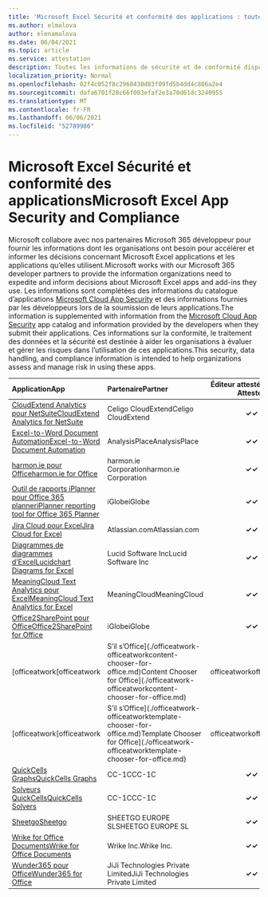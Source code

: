 ```yaml
---
title: 'Microsoft Excel Sécurité et conformité des applications : toutes les applications'
ms.author: elmalova
author: elenamalova
ms.date: 06/04/2021
ms.topic: article
ms.service: attestation
description: Toutes les informations de sécurité et de conformité disponibles pour toutes les Microsoft Excel applications.
localization_priority: Normal
ms.openlocfilehash: 02f4c052f8c2960430d83f09fd5b4dd4c886a2e4
ms.sourcegitcommit: dafa6701f28c66f003efaf2e3a70d61dc3240955
ms.translationtype: MT
ms.contentlocale: fr-FR
ms.lasthandoff: 06/06/2021
ms.locfileid: "52789986"
---
```

# <a name="microsoft-excel-app-security-and-compliance"></a><span data-ttu-id="2322e-103">Microsoft Excel Sécurité et conformité des applications</span><span class="sxs-lookup"><span data-stu-id="2322e-103">Microsoft Excel App Security and Compliance</span></span>

<span data-ttu-id="2322e-104">Microsoft collabore avec nos partenaires Microsoft 365 développeur pour fournir les informations dont les organisations ont besoin pour accélérer et informer les décisions concernant Microsoft Excel applications et les applications qu’elles utilisent.</span><span class="sxs-lookup"><span data-stu-id="2322e-104">Microsoft works with our Microsoft 365 developer partners to provide the information organizations need to expedite and inform decisions about Microsoft Excel apps and add-ins they use.</span></span> <span data-ttu-id="2322e-105">Les informations sont complétées des informations du catalogue d’applications [Microsoft Cloud App Security](https://www.microsoft.com/en-us/enterprise-mobility-security/cloud-app-security) et des informations fournies par les développeurs lors de la soumission de leurs applications.</span><span class="sxs-lookup"><span data-stu-id="2322e-105">The information is supplemented with information from the [Microsoft Cloud App Security](https://www.microsoft.com/en-us/enterprise-mobility-security/cloud-app-security) app catalog and information provided by the developers when they submit their applications.</span></span> <span data-ttu-id="2322e-106">Ces informations sur la conformité, le traitement des données et la sécurité est destinée à aider les organisations à évaluer et gérer les risques dans l’utilisation de ces applications.</span><span class="sxs-lookup"><span data-stu-id="2322e-106">This security, data handling, and compliance information is intended to help organizations assess and manage risk in using these apps.</span></span>

| <span data-ttu-id="2322e-107">**Application**</span><span class="sxs-lookup"><span data-stu-id="2322e-107">**App**</span></span> | <span data-ttu-id="2322e-108">**Partenaire**</span><span class="sxs-lookup"><span data-stu-id="2322e-108">**Partner**</span></span> | <span data-ttu-id="2322e-109">**Éditeur attesté**</span><span class="sxs-lookup"><span data-stu-id="2322e-109">**Publisher Attested**</span></span> | <span data-ttu-id="2322e-110">**Certifié**</span><span class="sxs-lookup"><span data-stu-id="2322e-110">**Certified**</span></span> |
|:--------|:------------|:----------------------:|:-------------:|
| [<span data-ttu-id="2322e-111">CloudExtend Analytics pour NetSuite</span><span class="sxs-lookup"><span data-stu-id="2322e-111">CloudExtend Analytics for NetSuite</span></span>](./celigo-cloudextend-analytics-for-netsuite.md) | <span data-ttu-id="2322e-112">Celigo CloudExtend</span><span class="sxs-lookup"><span data-stu-id="2322e-112">Celigo CloudExtend</span></span> | <span data-ttu-id="2322e-113">**✓**</span><span class="sxs-lookup"><span data-stu-id="2322e-113">**✓**</span></span> |  |
| [<span data-ttu-id="2322e-114">Excel-to-Word Document Automation</span><span class="sxs-lookup"><span data-stu-id="2322e-114">Excel-to-Word Document Automation</span></span>](./analysisplace-excel-to-word-document-automation.md) | <span data-ttu-id="2322e-115">AnalysisPlace</span><span class="sxs-lookup"><span data-stu-id="2322e-115">AnalysisPlace</span></span> | <span data-ttu-id="2322e-116">**✓**</span><span class="sxs-lookup"><span data-stu-id="2322e-116">**✓**</span></span> |  |
| [<span data-ttu-id="2322e-117">harmon.ie pour Office</span><span class="sxs-lookup"><span data-stu-id="2322e-117">harmon.ie for Office</span></span>](./harmonie-corporation-for-office.md) | <span data-ttu-id="2322e-118">harmon.ie Corporation</span><span class="sxs-lookup"><span data-stu-id="2322e-118">harmon.ie Corporation</span></span> | <span data-ttu-id="2322e-119">**✓**</span><span class="sxs-lookup"><span data-stu-id="2322e-119">**✓**</span></span> |  |
| [<span data-ttu-id="2322e-120">Outil de rapports iPlanner pour Office 365 planner</span><span class="sxs-lookup"><span data-stu-id="2322e-120">iPlanner reporting tool for Office 365 Planner</span></span>](./iglobe-iplanner-reporting-tool-for-office-365-planner.md) | <span data-ttu-id="2322e-121">iGlobe</span><span class="sxs-lookup"><span data-stu-id="2322e-121">iGlobe</span></span> | <span data-ttu-id="2322e-122">**✓**</span><span class="sxs-lookup"><span data-stu-id="2322e-122">**✓**</span></span> | <img alt="Certified application badge" src="../media/certified-badge.png" height="25" width="25" /> |
| [<span data-ttu-id="2322e-123">Jira Cloud pour Excel</span><span class="sxs-lookup"><span data-stu-id="2322e-123">Jira Cloud for Excel</span></span>](./atlassiancom-jira-cloud-for-excel.md) | <span data-ttu-id="2322e-124">Atlassian.com</span><span class="sxs-lookup"><span data-stu-id="2322e-124">Atlassian.com</span></span> | <span data-ttu-id="2322e-125">**✓**</span><span class="sxs-lookup"><span data-stu-id="2322e-125">**✓**</span></span> |  |
| [<span data-ttu-id="2322e-126">Diagrammes de diagrammes d’Excel</span><span class="sxs-lookup"><span data-stu-id="2322e-126">Lucidchart Diagrams for Excel</span></span>](./lucid-software-inc-lucidchart-diagrams-for-excel.md) | <span data-ttu-id="2322e-127">Lucid Software Inc</span><span class="sxs-lookup"><span data-stu-id="2322e-127">Lucid Software Inc</span></span> | <span data-ttu-id="2322e-128">**✓**</span><span class="sxs-lookup"><span data-stu-id="2322e-128">**✓**</span></span> |  |
| [<span data-ttu-id="2322e-129">MeaningCloud Text Analytics pour Excel</span><span class="sxs-lookup"><span data-stu-id="2322e-129">MeaningCloud Text Analytics for Excel</span></span>](./meaningcloud-text-analytics-for-excel.md) | <span data-ttu-id="2322e-130">MeaningCloud</span><span class="sxs-lookup"><span data-stu-id="2322e-130">MeaningCloud</span></span> | <span data-ttu-id="2322e-131">**✓**</span><span class="sxs-lookup"><span data-stu-id="2322e-131">**✓**</span></span> |  |
| [<span data-ttu-id="2322e-132">Office2SharePoint pour Office</span><span class="sxs-lookup"><span data-stu-id="2322e-132">Office2SharePoint for Office</span></span>](./iglobe-office2sharepoint-for-office.md) | <span data-ttu-id="2322e-133">iGlobe</span><span class="sxs-lookup"><span data-stu-id="2322e-133">iGlobe</span></span> | <span data-ttu-id="2322e-134">**✓**</span><span class="sxs-lookup"><span data-stu-id="2322e-134">**✓**</span></span> | <img alt="Certified application badge" src="../media/certified-badge.png" height="25" width="25" /> |
| <span data-ttu-id="2322e-135">[officeatwork</span><span class="sxs-lookup"><span data-stu-id="2322e-135">[officeatwork</span></span> | <span data-ttu-id="2322e-136">S’il s’Office](./officeatwork-officeatworkcontent-chooser-for-office.md)</span><span class="sxs-lookup"><span data-stu-id="2322e-136">Content Chooser for Office](./officeatwork-officeatworkcontent-chooser-for-office.md)</span></span> | <span data-ttu-id="2322e-137">officeatwork</span><span class="sxs-lookup"><span data-stu-id="2322e-137">officeatwork</span></span> | <span data-ttu-id="2322e-138">**✓**</span><span class="sxs-lookup"><span data-stu-id="2322e-138">**✓**</span></span> | <img alt="Certified application badge" src="../media/certified-badge.png" height="25" width="25" /> |
| <span data-ttu-id="2322e-139">[officeatwork</span><span class="sxs-lookup"><span data-stu-id="2322e-139">[officeatwork</span></span> | <span data-ttu-id="2322e-140">S’il s’Office](./officeatwork-officeatworktemplate-chooser-for-office.md)</span><span class="sxs-lookup"><span data-stu-id="2322e-140">Template Chooser for Office](./officeatwork-officeatworktemplate-chooser-for-office.md)</span></span> | <span data-ttu-id="2322e-141">officeatwork</span><span class="sxs-lookup"><span data-stu-id="2322e-141">officeatwork</span></span> | <span data-ttu-id="2322e-142">**✓**</span><span class="sxs-lookup"><span data-stu-id="2322e-142">**✓**</span></span> | <img alt="Certified application badge" src="../media/certified-badge.png" height="25" width="25" /> |
| [<span data-ttu-id="2322e-143">QuickCells Graphs</span><span class="sxs-lookup"><span data-stu-id="2322e-143">QuickCells Graphs</span></span>](./cc-1c-quickcells-graphs.md) | <span data-ttu-id="2322e-144">CC-1C</span><span class="sxs-lookup"><span data-stu-id="2322e-144">CC-1C</span></span> | <span data-ttu-id="2322e-145">**✓**</span><span class="sxs-lookup"><span data-stu-id="2322e-145">**✓**</span></span> |  |
| [<span data-ttu-id="2322e-146">Solveurs QuickCells</span><span class="sxs-lookup"><span data-stu-id="2322e-146">QuickCells Solvers</span></span>](./cc-1c-quickcells-solvers.md) | <span data-ttu-id="2322e-147">CC-1C</span><span class="sxs-lookup"><span data-stu-id="2322e-147">CC-1C</span></span> | <span data-ttu-id="2322e-148">**✓**</span><span class="sxs-lookup"><span data-stu-id="2322e-148">**✓**</span></span> |  |
| [<span data-ttu-id="2322e-149">Sheetgo</span><span class="sxs-lookup"><span data-stu-id="2322e-149">Sheetgo</span></span>](./sheetgo-europe-sl.md) | <span data-ttu-id="2322e-150">SHEETGO EUROPE SL</span><span class="sxs-lookup"><span data-stu-id="2322e-150">SHEETGO EUROPE SL</span></span> | <span data-ttu-id="2322e-151">**✓**</span><span class="sxs-lookup"><span data-stu-id="2322e-151">**✓**</span></span> |  |
| [<span data-ttu-id="2322e-152">Wrike for Office Documents</span><span class="sxs-lookup"><span data-stu-id="2322e-152">Wrike for Office Documents</span></span>](./wrike-inc-for-office-documents.md) | <span data-ttu-id="2322e-153">Wrike Inc.</span><span class="sxs-lookup"><span data-stu-id="2322e-153">Wrike Inc.</span></span> | <span data-ttu-id="2322e-154">**✓**</span><span class="sxs-lookup"><span data-stu-id="2322e-154">**✓**</span></span> | <img alt="Certified application badge" src="../media/certified-badge.png" height="25" width="25" /> |
| [<span data-ttu-id="2322e-155">Wunder365 pour Office</span><span class="sxs-lookup"><span data-stu-id="2322e-155">Wunder365 for Office</span></span>](./jiji-technologies-private-limited-wunder365-for-office.md) | <span data-ttu-id="2322e-156">JiJi Technologies Private Limited</span><span class="sxs-lookup"><span data-stu-id="2322e-156">JiJi Technologies Private Limited</span></span> | <span data-ttu-id="2322e-157">**✓**</span><span class="sxs-lookup"><span data-stu-id="2322e-157">**✓**</span></span> |  |
